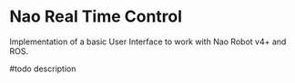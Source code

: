 # Nao Real Time Control
Implementation of a basic User Interface to work with Nao Robot v4+ and ROS.

#todo description
